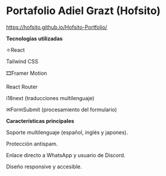 # Portafolio Adiel Grazt (Hofsito)
https://hofsito.github.io/Hofsito-Portfolio/

**Tecnologías utilizadas**

⚛React

Tailwind CSS

🎞Framer Motion

React Router

i18next (traducciones multilenguaje)

✉FormSubmit (procesamiento del formulario)

**Características principales**

Soporte multilenguaje (español, inglés y japones).

Protección antispam.

Enlace directo a WhatsApp y usuario de Discord.

Diseño responsive y accesible.
